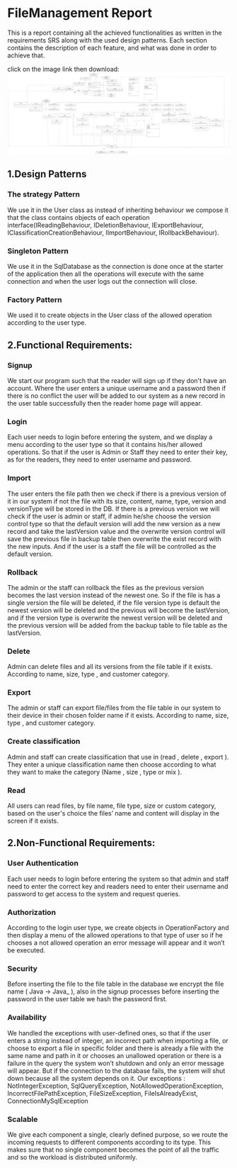 # FileManagement Report
This is a report containing all the achieved functionalities as written in the requirements SRS along with the used design patterns. Each section contains the description of each feature, and what was done in order to achieve that.

click on the image link then download:  
<img src="ClassDiagram.pdf" alt="diagram" title="">

## 1.Design Patterns

### The strategy Pattern
We use it in the User class as instead of inheriting behaviour we compose it that the class contains objects of each operation interface(IReadingBehaviour, IDeletionBehaviour, IExportBehaviour, IClassificationCreationBehaviour, IImportBehaviour, IRollbackBehaviour).

### Singleton Pattern
We use it in the SqlDatabase as the connection is done once at the starter of the application then all the operations will execute with the same connection and when the user logs out the connection will close.

### Factory Pattern
We used it to create objects in the User class of the allowed operation according to the user type.


## 2.Functional Requirements: 
### Signup
We start our program such that the reader will sign up if they don't have an account. Where the user enters a unique username and a password then if there is no conflict the user will be added to our system as a new record in the user table successfully then the reader home page will appear.

### Login
Each user needs to login before entering the system, and we display a menu according to the user type so that it contains his/her allowed operations. So that if the user is Admin or Staff they need to enter their key, as for the readers, they need to enter username and password.

### Import
The user enters the file path then we check if there is a previous version of it in our system if not the file with its size, content, name, type, version and versionType will be stored in the DB. If there is a previous version we will check if the user is admin or staff, if admin he/she choose the version control type so that the default version will add the new version as a new record and take the lastVersion value and the overwrite version control will save the previous file in backup table then overwrite the exist record with the new inputs. And if the user is a staff the file will be controlled as the default version.

### Rollback
The admin or the staff can rollback the files as the previous version becomes the last version instead of the newest one. So if the file is has a single version the file will be deleted, if the file version type is default the newest version will be deleted and the previous will become the lastVersion, and if the version type is overwrite the newest version will be deleted and the previous version will be added from the backup table to file table as the lastVersion.

### Delete
Admin can delete files and all its versions from the file table if it exists. According to name, size, type , and customer category.

### Export
The admin or staff can export file/files from the file table in our system to their device in their chosen folder name if it exists. According to name, size, type , and customer category.

### Create classification
Admin and staff can create classification that use in (read , delete , export ). They enter a unique classification name then choose according to what they want to make the category (Name , size , type or mix ).

### Read
All users can read files, by file name, file type, size or custom category, based on the user's choice the files’ name and content will display in the screen if it exists.

## 2.Non-Functional Requirements: 

### User Authentication
   Each user needs to login before entering the system so that admin and staff need to enter the correct key and readers need to enter their username and password to get access to the system and request queries.
### Authorization
   According to the login user type, we create objects in OperationFactory and then display a menu of the allowed operations to that type of user so if he chooses a not allowed operation an error message will appear and it won’t be executed.

### Security
   Before inserting the file to the file table in the database we encrypt the file name ( Java -> Java_ ), also in the signup processes before inserting the password in the user table we hash the password first.

### Availability 
   We handled the exceptions with user-defined ones, so that if the user enters a string instead of integer, an incorrect path when importing a file, or choose to export a file in specific folder and there is already a file with the same name and path in it or chooses an unallowed operation or there is a failure in the query the system won’t shutdown and only an error message will appear. But if the connection to the database fails, the system will shut down because all the system depends on it.
   Our exceptions :
   NotIntegerException, SqlQueryException, NotAllowedOperationException, IncorrectFilePathException, FileSizeException, FileIsAlreadyExist, ConnectionMySqlException

### Scalable
   We give each component a single, clearly defined purpose, so we route the incoming requests to different components according to its type. This makes sure that no single component becomes the point of all the traffic and so the workload is distributed uniformly.
